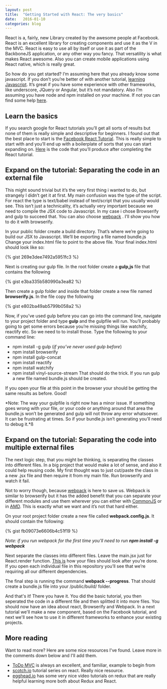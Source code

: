 ```yaml
---
layout: post
title:  "Getting Started with React: The very basics"
date:   2016-01-10
categories: blog
---
```

React is a, fairly, new Library created by the awesome people at Facebook. React is an excellent library for creating components and use it as the V in the MVC. React is easy to use all by itself or use it as part of the BackboneJS application, or any other way you fancy. That versatility is what makes React awesome. Also you can create mobile applications using React native, which is really great. 

So how do you get started? I’m assuming here that you already know some javascript. If you don’t you’re better of with another tutorial, [learning Javascript](https://www.codecademy.com/learn/javascript). It’s great if you have some experience with other frameworks, like underscore, JQuery or Angular, but it’s not mandatory. Also I’m assuming you have node and npm installed on your machine. If not you can find some help [here](https://docs.npmjs.com/getting-started/installing-node). 

## Learn the basics
If you search google for React tutorials you’ll get all sorts of results but none of them is really simple and descriptive for beginners. I found out that the best place to start is the [Facebook React Tutorial](https://facebook.github.io/react/docs/tutorial.html). This is really simple to start with and you’ll end up with a boilerplate of sorts that you can start expanding on. [Here](https://github.com/reactjs/react-tutorial) is the code that you’ll produce after completing the React tutorial. 

## Expand on the tutorial: Separating the code in an external file
This might sound trivial but it’s the very first thing i wanted to do, but strangely I didn’t get it at first. My main confusion was the type of the script. For react the type is text/babel instead of text/script that you usually would see. This isn’t just a technicality, it’s actually very important because we need to compile the JSX code to Javascript. In my case i chose Browserify and gulp to succeed that. You can also choose [webpack](https://webpack.github.io/) . I’ll show you how to do it with browserify. 

In your public folder create a build directory. That’s where we’re going to build our JSX to Javascript. We’ll be exporting a file named bundle.js
Change your index.html file to point to the above file. Your final index.html should look like so:

{% gist 269e3dee7492a5951fc3 %}

Next is creating our gulp file. In the root folder create a **gulp,js** file that contains the following 

{% gist e3ba335b580990a3ea82 %}

Then create a gulp folder and inside that folder create a new file named **browserify.js**. In the file copy the following

{% gist e802ba49ab5799b058a2 %}

Now, if you’ve used gulp before you can go into the command line, navigate to your project folder and type **gulp** and the gulpfile will run. You’ll probably going to get some errors because you’re missing things like watchify, reactify etc. So we need to to install those.
Type the following to your command line:

* npm install -g gulp (*if you’ve never used gulp before*)
* npm install browserify
* npm install gulp-concat
* npm install reactify
* npm install watchify
* npm install vinyl-source-stream
That should do the trick. If you run gulp a new file named bundle.js should be created.

If you open your file at this point in the browser your should be getting the same results as before. Good!

*Note: The way your gulpfile is right now has a minor issue. If something goes wrong with your file, or your code or anything around that area the bundle.js won’t be generated and gulp will not throw any error whatsoever. It can be frustrating at times. So if your bundle.js isn’t generating you’ll need to debug it.*ß

## Expand on the tutorial: Separating the code into multiple external files
The next logic step, that you might be thinking, is separating the classes into different files. In a big project that would make a lot of sense, and also it could help reusing code. My first thought was to just cut/paste the class in a new .jsx file and then require it from my main file. Run browserify and watch it fail.

Not to worry though, because [webpack](https://webpack.github.io/)  is here to save us. Webpack is similar to browserify but it has the added benefit that you can separate your different modules and use them wherever you can either with [CommonJS](http://requirejs.org/docs/commonjs.html) or in [AMD](http://requirejs.org/docs/whyamd.html). This is exactly what we want and it’s not that hard either.

On your root project folder create a new file called **webpack.config.js**. It should contain the following:

{% gist fb09073e6606b4c51f19 %}

_Note: if you run webpack for the first time you'll need to run **npm install -g webpack**_

Next separate the classes into different files. Leave the main.jsx just for React.render function. [This is](https://github.com/dreyescat/react-tutorial-webpack/tree/master/src) how your files should look after you’re done. If you open each individual file in this repository you’ll see that we’re requiring all our different dependencies. 

The final step is running the command **webpack --progress**. That should create a bundle.js file into your /public/build/ folder.

And that's it! There you have it. You did the basic tutorial, you then seperated the code in a different file and then splitted it into more files. You should now have an idea about react, Browserify and Webpack. In a next tutorial we'll make a new component, based on the Facebook tutorial, and next we'll see how to use it in different frameworks to enhance your existing projects.

## More reading
Want to read more? Here are some nice resources I've found. Leave more in the comments down below and I'll add them.

* [ToDo MVC](https://github.com/tastejs/todomvc/tree/gh-pages/examples/react) is always an excellent, and familiar, example to begin from
* [scotch.io](https://scotch.io/tutorials/learning-react-getting-started-and-concepts) tutorial series on react. Really nice resource.
* [egghead.io](https://egghead.io/series/getting-started-with-redux) has some very nice video tutorials on redux that are really helpful learning more both about Redux and React.